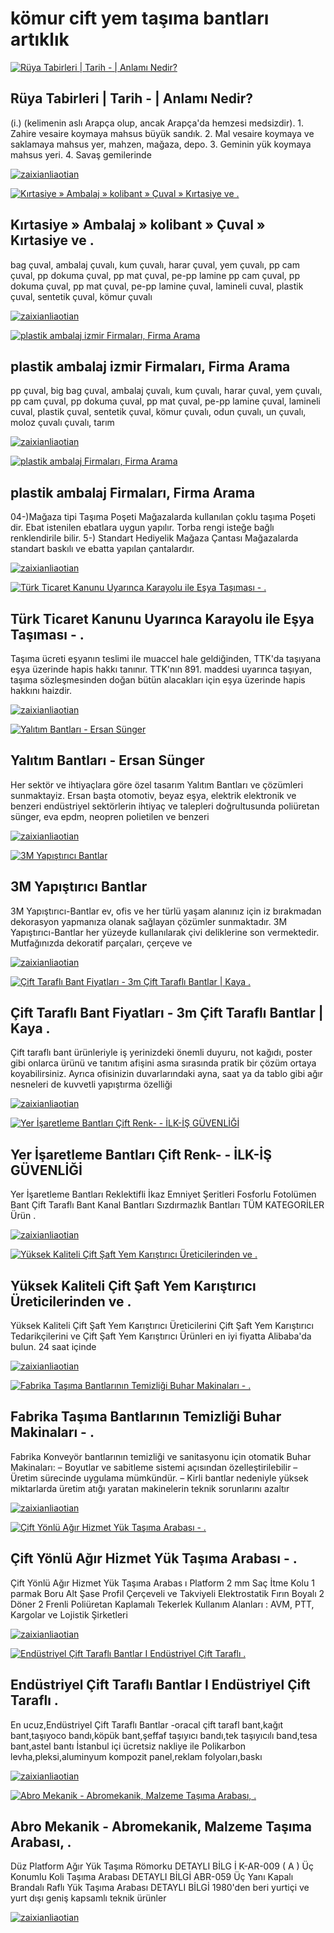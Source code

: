 # kömur cift yem taşıma bantları artıklık
<a href="https://mnn.zoosnet.net/LR/Chatpre.aspx?id=MNN94995150&p=https://topgrinding.com/" target="_blank">![Rüya Tabirleri | Tarih - | Anlamı Nedir?](https://github.com/technlg/images/blob/main/46.jpg)</a>
## Rüya Tabirleri | Tarih - | Anlamı Nedir?
(i.) (kelimenin aslı Arapça olup, ancak Arapça'da hemzesi medsizdir). 1. Zahire vesaire koymaya mahsus büyük sandık. 2. Mal vesaire koymaya ve saklamaya mahsus yer, mahzen, mağaza, depo. 3. Geminin yük koymaya mahsus yeri. 4. Savaş gemilerinde 
<a href="https://mnn.zoosnet.net/LR/Chatpre.aspx?id=MNN94995150&p=https://topgrinding.com/" target="_blank"><img src="https://github.com/technlg/images/raw/main/chat11.jpg" alt="zaixianliaotian"/></a><a href="//whatsapp.shibangsoft.com/WhatsApp.php" ><img src="https://github.com/technlg/images/raw/main/chat11.png" alt=""></a>
<a href="https://mnn.zoosnet.net/LR/Chatpre.aspx?id=MNN94995150&p=https://topgrinding.com/" target="_blank">![Kırtasiye » Ambalaj » kolibant » Çuval » Kırtasiye ve .](https://github.com/technlg/images/blob/main/33.jpg)</a>
## Kırtasiye » Ambalaj » kolibant » Çuval » Kırtasiye ve .
bag çuval, ambalaj çuvalı, kum çuvalı, harar çuval, yem çuvalı, pp cam çuval, pp dokuma çuval, pp mat çuval, pe-pp lamine  pp cam çuval, pp dokuma çuval, pp mat çuval, pe-pp lamine çuval, lamineli cuval, plastik çuval, sentetik çuval, kömur çuvalı 
<a href="https://mnn.zoosnet.net/LR/Chatpre.aspx?id=MNN94995150&p=https://topgrinding.com/" target="_blank"><img src="https://github.com/technlg/images/raw/main/chat11.jpg" alt="zaixianliaotian"/></a><a href="//whatsapp.shibangsoft.com/WhatsApp.php" ><img src="https://github.com/technlg/images/raw/main/chat11.png" alt=""></a>
<a href="https://mnn.zoosnet.net/LR/Chatpre.aspx?id=MNN94995150&p=https://topgrinding.com/" target="_blank">![plastik ambalaj izmir Firmaları, Firma Arama](https://github.com/technlg/images/blob/main/54.jpg)</a>
## plastik ambalaj izmir Firmaları, Firma Arama
pp çuval, big bag çuval, ambalaj çuvalı, kum çuvalı, harar çuval, yem çuvalı, pp cam çuval, pp dokuma çuval, pp mat çuval, pe-pp lamine çuval, lamineli cuval, plastik çuval, sentetik çuval, kömur çuvalı, odun çuvalı, un çuvalı, moloz çuvalı çuvalı, tarım 
<a href="https://mnn.zoosnet.net/LR/Chatpre.aspx?id=MNN94995150&p=https://topgrinding.com/" target="_blank"><img src="https://github.com/technlg/images/raw/main/chat11.jpg" alt="zaixianliaotian"/></a><a href="//whatsapp.shibangsoft.com/WhatsApp.php" ><img src="https://github.com/technlg/images/raw/main/chat11.png" alt=""></a>
<a href="https://mnn.zoosnet.net/LR/Chatpre.aspx?id=MNN94995150&p=https://topgrinding.com/" target="_blank">![plastik ambalaj Firmaları, Firma Arama](https://github.com/technlg/images/blob/main/39.jpg)</a>
## plastik ambalaj Firmaları, Firma Arama
04-)Mağaza tipi Taşıma Poşeti Mağazalarda kullanılan çoklu taşıma Poşeti dir. Ebat istenilen ebatlara uygun yapılır. Torba rengi isteğe bağlı renklendirile bilir. 5-) Standart Hediyelik Mağaza Çantası Mağazalarda standart baskılı ve ebatta yapılan çantalardır.
<a href="https://mnn.zoosnet.net/LR/Chatpre.aspx?id=MNN94995150&p=https://topgrinding.com/" target="_blank"><img src="https://github.com/technlg/images/raw/main/chat11.jpg" alt="zaixianliaotian"/></a><a href="//whatsapp.shibangsoft.com/WhatsApp.php" ><img src="https://github.com/technlg/images/raw/main/chat11.png" alt=""></a>
<a href="https://mnn.zoosnet.net/LR/Chatpre.aspx?id=MNN94995150&p=https://topgrinding.com/" target="_blank">![Türk Ticaret Kanunu Uyarınca Karayolu ile Eşya Taşıması - .](https://github.com/technlg/images/blob/main/42.jpg)</a>
## Türk Ticaret Kanunu Uyarınca Karayolu ile Eşya Taşıması - .
Taşıma ücreti eşyanın teslimi ile muaccel hale geldiğinden, TTK'da taşıyana eşya üzerinde hapis hakkı tanınır. TTK'nın 891. maddesi uyarınca taşıyan, taşıma sözleşmesinden doğan bütün alacakları için eşya üzerinde hapis hakkını haizdir.
<a href="https://mnn.zoosnet.net/LR/Chatpre.aspx?id=MNN94995150&p=https://topgrinding.com/" target="_blank"><img src="https://github.com/technlg/images/raw/main/chat11.jpg" alt="zaixianliaotian"/></a><a href="//whatsapp.shibangsoft.com/WhatsApp.php" ><img src="https://github.com/technlg/images/raw/main/chat11.png" alt=""></a>
<a href="https://mnn.zoosnet.net/LR/Chatpre.aspx?id=MNN94995150&p=https://topgrinding.com/" target="_blank">![Yalıtım Bantları - Ersan Sünger](https://github.com/technlg/images/blob/main/35.jpg)</a>
## Yalıtım Bantları - Ersan Sünger
Her sektör ve ihtiyaçlara göre özel tasarım Yalıtım Bantları ve çözümleri sunmaktayiz. Ersan başta otomotiv, beyaz eşya, elektrik elektronik ve benzeri endüstriyel sektörlerin ihtiyaç ve talepleri doğrultusunda poliüretan sünger, eva epdm, neopren polietilen ve benzeri 
<a href="https://mnn.zoosnet.net/LR/Chatpre.aspx?id=MNN94995150&p=https://topgrinding.com/" target="_blank"><img src="https://github.com/technlg/images/raw/main/chat11.jpg" alt="zaixianliaotian"/></a><a href="//whatsapp.shibangsoft.com/WhatsApp.php" ><img src="https://github.com/technlg/images/raw/main/chat11.png" alt=""></a>
<a href="https://mnn.zoosnet.net/LR/Chatpre.aspx?id=MNN94995150&p=https://topgrinding.com/" target="_blank">![3M Yapıştırıcı Bantlar](https://github.com/technlg/images/blob/main/62.jpg)</a>
## 3M Yapıştırıcı Bantlar
3M Yapıştırıcı-Bantlar ev, ofis ve her türlü yaşam alanınız için iz bırakmadan dekorasyon yapmanıza olanak sağlayan çözümler sunmaktadır. 3M Yapıştırıcı-Bantlar her yüzeyde kullanılarak çivi deliklerine son vermektedir. Mutfağınızda dekoratif parçaları, çerçeve ve 
<a href="https://mnn.zoosnet.net/LR/Chatpre.aspx?id=MNN94995150&p=https://topgrinding.com/" target="_blank"><img src="https://github.com/technlg/images/raw/main/chat11.jpg" alt="zaixianliaotian"/></a><a href="//whatsapp.shibangsoft.com/WhatsApp.php" ><img src="https://github.com/technlg/images/raw/main/chat11.png" alt=""></a>
<a href="https://mnn.zoosnet.net/LR/Chatpre.aspx?id=MNN94995150&p=https://topgrinding.com/" target="_blank">![Çift Taraflı Bant Fiyatları - 3m Çift Taraflı Bantlar | Kaya .](https://github.com/technlg/images/blob/main/55.jpg)</a>
## Çift Taraflı Bant Fiyatları - 3m Çift Taraflı Bantlar | Kaya .
Çift taraflı bant ürünleriyle iş yerinizdeki önemli duyuru, not kağıdı, poster gibi onlarca ürünü ve tanıtım afişini asma sırasında pratik bir çözüm ortaya koyabilirsiniz. Ayrıca ofisinizin duvarlarındaki ayna, saat ya da tablo gibi ağır nesneleri de kuvvetli yapıştırma özelliği 
<a href="https://mnn.zoosnet.net/LR/Chatpre.aspx?id=MNN94995150&p=https://topgrinding.com/" target="_blank"><img src="https://github.com/technlg/images/raw/main/chat11.jpg" alt="zaixianliaotian"/></a><a href="//whatsapp.shibangsoft.com/WhatsApp.php" ><img src="https://github.com/technlg/images/raw/main/chat11.png" alt=""></a>
<a href="https://mnn.zoosnet.net/LR/Chatpre.aspx?id=MNN94995150&p=https://topgrinding.com/" target="_blank">![Yer İşaretleme Bantları Çift Renk- - İLK-İŞ GÜVENLİĞİ](https://github.com/technlg/images/blob/main/12.jpg)</a>
## Yer İşaretleme Bantları Çift Renk- - İLK-İŞ GÜVENLİĞİ
Yer İşaretleme Bantları Reklektifli İkaz Emniyet Şeritleri Fosforlu Fotolümen Bant Çift Taraflı Bant Kanal Bantları Sızdırmazlık Bantları TÜM KATEGORİLER Ürün .
<a href="https://mnn.zoosnet.net/LR/Chatpre.aspx?id=MNN94995150&p=https://topgrinding.com/" target="_blank"><img src="https://github.com/technlg/images/raw/main/chat11.jpg" alt="zaixianliaotian"/></a><a href="//whatsapp.shibangsoft.com/WhatsApp.php" ><img src="https://github.com/technlg/images/raw/main/chat11.png" alt=""></a>
<a href="https://mnn.zoosnet.net/LR/Chatpre.aspx?id=MNN94995150&p=https://topgrinding.com/" target="_blank">![Yüksek Kaliteli Çift Şaft Yem Karıştırıcı Üreticilerinden ve .](https://github.com/technlg/images/blob/main/24.jpg)</a>
## Yüksek Kaliteli Çift Şaft Yem Karıştırıcı Üreticilerinden ve .
Yüksek Kaliteli Çift Şaft Yem Karıştırıcı Üreticilerini Çift Şaft Yem Karıştırıcı Tedarikçilerini ve Çift Şaft Yem Karıştırıcı Ürünleri en iyi fiyatta Alibaba'da bulun. 24 saat içinde
<a href="https://mnn.zoosnet.net/LR/Chatpre.aspx?id=MNN94995150&p=https://topgrinding.com/" target="_blank"><img src="https://github.com/technlg/images/raw/main/chat11.jpg" alt="zaixianliaotian"/></a><a href="//whatsapp.shibangsoft.com/WhatsApp.php" ><img src="https://github.com/technlg/images/raw/main/chat11.png" alt=""></a>
<a href="https://mnn.zoosnet.net/LR/Chatpre.aspx?id=MNN94995150&p=https://topgrinding.com/" target="_blank">![Fabrika Taşıma Bantlarının Temizliği Buhar Makinaları - .](https://github.com/technlg/images/blob/main/32.jpg)</a>
## Fabrika Taşıma Bantlarının Temizliği Buhar Makinaları - .
Fabrika Konveyör bantlarının temizliği ve sanitasyonu için otomatik Buhar Makinaları: – Boyutlar ve sabitleme sistemi açısından özelleştirilebilir – Üretim sürecinde uygulama mümkündür. – Kirli bantlar nedeniyle yüksek miktarlarda üretim atığı yaratan makinelerin teknik sorunlarını azaltır 
<a href="https://mnn.zoosnet.net/LR/Chatpre.aspx?id=MNN94995150&p=https://topgrinding.com/" target="_blank"><img src="https://github.com/technlg/images/raw/main/chat11.jpg" alt="zaixianliaotian"/></a><a href="//whatsapp.shibangsoft.com/WhatsApp.php" ><img src="https://github.com/technlg/images/raw/main/chat11.png" alt=""></a>
<a href="https://mnn.zoosnet.net/LR/Chatpre.aspx?id=MNN94995150&p=https://topgrinding.com/" target="_blank">![Çift Yönlü Ağır Hizmet Yük Taşıma Arabası - .](https://github.com/technlg/images/blob/main/50.jpg)</a>
## Çift Yönlü Ağır Hizmet Yük Taşıma Arabası - .
Çift Yönlü Ağır Hizmet Yük Taşıma Arabas ı Platform 2 mm Saç İtme Kolu 1 parmak Boru Alt Şase Profil Çerçeveli ve Takviyeli Elektrostatik Fırın Boyalı 2 Döner 2 Frenli Poliüretan Kaplamalı Tekerlek Kullanım Alanları : AVM, PTT, Kargolar ve Lojistik Şirketleri 
<a href="https://mnn.zoosnet.net/LR/Chatpre.aspx?id=MNN94995150&p=https://topgrinding.com/" target="_blank"><img src="https://github.com/technlg/images/raw/main/chat11.jpg" alt="zaixianliaotian"/></a><a href="//whatsapp.shibangsoft.com/WhatsApp.php" ><img src="https://github.com/technlg/images/raw/main/chat11.png" alt=""></a>
<a href="https://mnn.zoosnet.net/LR/Chatpre.aspx?id=MNN94995150&p=https://topgrinding.com/" target="_blank">![Endüstriyel Çift Taraflı Bantlar I Endüstriyel Çift Taraflı .](https://github.com/technlg/images/blob/main/31.jpg)</a>
## Endüstriyel Çift Taraflı Bantlar I Endüstriyel Çift Taraflı .
En ucuz,Endüstriyel Çift Taraflı Bantlar -oracal çift tarafl bant,kağıt bant,taşıyoco bandı,köpük bant,şeffaf taşıyıcı bandı,tek taşıyıcılı band,tesa bant,astel bantı İstanbul içi ücretsiz nakliye ile Polikarbon levha,pleksi,aluminyum kompozit panel,reklam folyoları,baskı 
<a href="https://mnn.zoosnet.net/LR/Chatpre.aspx?id=MNN94995150&p=https://topgrinding.com/" target="_blank"><img src="https://github.com/technlg/images/raw/main/chat11.jpg" alt="zaixianliaotian"/></a><a href="//whatsapp.shibangsoft.com/WhatsApp.php" ><img src="https://github.com/technlg/images/raw/main/chat11.png" alt=""></a>
<a href="https://mnn.zoosnet.net/LR/Chatpre.aspx?id=MNN94995150&p=https://topgrinding.com/" target="_blank">![Abro Mekanik - Abromekanik, Malzeme Taşıma Arabası, .](https://github.com/technlg/images/blob/main/53.jpg)</a>
## Abro Mekanik - Abromekanik, Malzeme Taşıma Arabası, .
Düz Platform Ağır Yük Taşıma Römorku DETAYLI BİLG İ K-AR-009 ( A ) Üç Konumlu Koli Taşıma Arabası DETAYLI BİLGİ ABR-059 Üç Yanı Kapalı Brandalı Raflı Yük Taşıma Arabası DETAYLI BİLGİ 1980'den beri yurtiçi ve yurt dışı geniş kapsamlı teknik ürünler 
<a href="https://mnn.zoosnet.net/LR/Chatpre.aspx?id=MNN94995150&p=https://topgrinding.com/" target="_blank"><img src="https://github.com/technlg/images/raw/main/chat11.jpg" alt="zaixianliaotian"/></a><a href="//whatsapp.shibangsoft.com/WhatsApp.php" ><img src="https://github.com/technlg/images/raw/main/chat11.png" alt=""></a>
